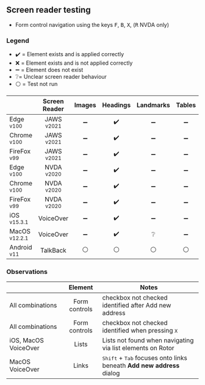 ## Screen reader testing
- Form control navigation using the keys <kbd>F</kbd>, <kbd>B</kbd>, <kbd>X</kbd>, (<kbd>R</kbd> NVDA only)

### Legend
- :heavy_check_mark: = Element exists and is applied correctly
- :x: = Element exists and is not applied correctly
- :heavy_minus_sign: = Element does not exist
- :grey_question:= Unclear screen reader behaviour
- :white_circle: = Test not run

|   |Screen Reader   | Images | Headings  |Landmarks   |Tables   | Lists |Links |Form Controls |
|---|:-:|:-:|:-:|:-:|:-:|:-:|:-:|:-:|
| Edge <sup>v100</sup> 		| JAWS <sup>v2021</sup> 	| :heavy_minus_sign:  | :heavy_check_mark:  | :heavy_minus_sign:  | :heavy_minus_sign:  | :heavy_check_mark:   | :heavy_check_mark:  | :heavy_check_mark:  |
| Chrome <sup>v100</sup> 	| JAWS <sup>v2021</sup>  	| :heavy_minus_sign:  | :heavy_check_mark:  | :heavy_minus_sign:  | :heavy_minus_sign:  | :heavy_check_mark:   | :heavy_check_mark:  | :heavy_check_mark:  |
| FireFox <sup>v99</sup> 	| JAWS <sup>v2021</sup>   	| :heavy_minus_sign:  | :heavy_check_mark:  | :heavy_minus_sign:  | :heavy_minus_sign:  | :heavy_check_mark:   | :heavy_check_mark:  | :heavy_check_mark: |
| Edge <sup>v100</sup> 		| NVDA <sup>v2020</sup> 	| :heavy_minus_sign:  | :heavy_check_mark:  | :heavy_minus_sign:  | :heavy_minus_sign:  | :heavy_check_mark:  | :heavy_check_mark:  | :heavy_check_mark:  |
| Chrome <sup>v100</sup> 	| NVDA <sup>v2020</sup>  	| :heavy_minus_sign:  | :heavy_check_mark:  | :heavy_minus_sign: | :heavy_minus_sign:  | :heavy_check_mark:  | :heavy_check_mark:   | :heavy_check_mark:  |
| FireFox <sup>v99</sup> 	| NVDA <sup>v2020</sup>   	| :heavy_minus_sign:  | :heavy_check_mark:  | :heavy_minus_sign:  | :heavy_minus_sign:   | :heavy_check_mark:   | :heavy_check_mark:   |:heavy_check_mark:  |
| iOS <sup>v15.3.1</sup> 	| VoiceOver 				| :heavy_minus_sign:  | :heavy_check_mark:  | :heavy_minus_sign:  | :heavy_minus_sign:  | :grey_question: | :heavy_check_mark:  | :heavy_check_mark:   |
| MacOS <sup>v12.2.1</sup> 	| VoiceOver  				|:heavy_minus_sign:   | :heavy_check_mark:   | :grey_question: | :heavy_minus_sign: | :grey_question:   | :heavy_check_mark:    | :heavy_check_mark:   |
| Android <sup>v11</sup> 	| TalkBack 					| :white_circle:  | :white_circle:  | :white_circle: | :white_circle:  | :white_circle:  |:white_circle:  | :white_circle:  |

### Observations
|  | Element  | Notes |
|---|:-:|---|
All combinations | Form controls | checkbox not checked identified after Add new address|
All combinations | Form controls | checkbox not checked identified when pressing <kbd>X</kbd>|
iOS, MacOS VoiceOver | Lists | Lists not found when navigating via list elements on Rotor |
MacOS VoiceOver | Links | <kbd>Shift</kbd> + <kbd>Tab</kbd> focuses onto links beneath **Add new address** dialog |
